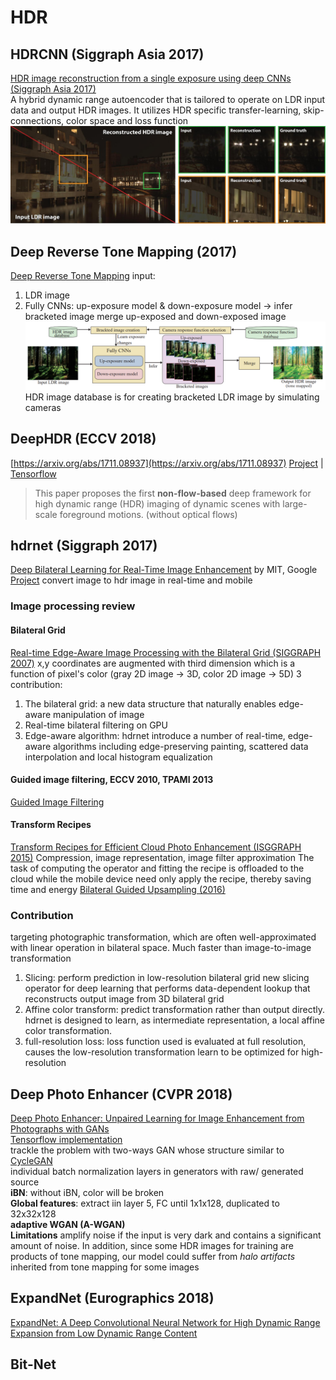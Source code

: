 # HDR

## HDRCNN (Siggraph Asia 2017)
[HDR image reconstruction from a single exposure using deep CNNs (Siggraph Asia 2017)](https://arxiv.org/abs/1710.07480)  
A hybrid dynamic range autoencoder that is tailored to operate on LDR input data and output HDR images. It utilizes HDR specific transfer-learning, skip-connections, color space and loss function
![](img/hdr-cnn_single_expo.jpg)

## Deep Reverse Tone Mapping (2017)
[Deep Reverse Tone Mapping](http://www.npal.cs.tsukuba.ac.jp/~endo/projects/DrTMO/)
input: 
1. LDR image
2. Fully CNNs: up-exposure model & down-exposure model → infer bracketed image
merge up-exposed and down-exposed image  
![](img/deep_reverse_tone_mapping.png)  
HDR image database is for creating bracketed LDR image by simulating cameras

## DeepHDR (ECCV 2018)
[https://arxiv.org/abs/1711.08937](https://arxiv.org/abs/1711.08937)
[Project](https://elliottwu.com/projects/hdr/) | 
[Tensorflow](https://github.com/elliottwu/DeepHDR)
> This paper proposes the first **non-flow-based** deep framework for high dynamic range (HDR) imaging of dynamic scenes with large-scale foreground motions. (without optical flows)


## hdrnet (Siggraph 2017)
[Deep Bilateral Learning for Real-Time Image Enhancement](https://groups.csail.mit.edu/graphics/hdrnet/data/hdrnet.pdf) by MIT, Google  
[Project](https://groups.csail.mit.edu/graphics/hdrnet/)
convert image to hdr image in real-time and mobile
### Image processing review
#### Bilateral Grid
[Real-time Edge-Aware Image Processing with the Bilateral Grid (SIGGRAPH 2007)](https://people.csail.mit.edu/sparis/publi/2007/siggraph/Chen_07_Bilateral_Grid.pdf)
x,y coordinates are augmented with third dimension which is a function of pixel's color
(gray 2D image -> 3D, color 2D image -> 5D)
3 contribution:
1. The bilateral grid: a new data structure that naturally enables edge-aware manipulation of image
2. Real-time bilateral filtering on GPU
3. Edge-aware algorithm: hdrnet introduce a number of real-time, edge-aware algorithms including edge-preserving painting, scattered data interpolation and local histogram equalization
#### Guided image filtering, ECCV 2010, TPAMI 2013
[Guided Image Filtering](http://kaiminghe.com/publications/eccv10guidedfilter.pdf)
#### Transform Recipes
[Transform Recipes for Efficient Cloud Photo Enhancement (ISGGRAPH 2015)](https://groups.csail.mit.edu/graphics/xform_recipes/data/xform_paper_sigasia2015.pdf)
Compression, image representation, image filter approximation
The task of computing the operator and fitting the recipe is offloaded to the cloud while the mobile device need only apply the recipe, thereby saving time and energy
[Bilateral Guided Upsampling (2016)](https://people.csail.mit.edu/hasinoff/pubs/ChenEtAl16-bgu.pdf)
### Contribution
targeting photographic transformation, which are often well-approximated with linear operation in bilateral space. Much faster than image-to-image transformation
1. Slicing: perform prediction in low-resolution bilateral grid
   new slicing operator for deep learning that performs data-dependent lookup that reconstructs output image from 3D bilateral grid
2. Affine color transform: predict transformation rather than output directly. hdrnet is designed to learn, as intermediate representation, a local affine color transformation.
3. full-resolution loss: loss function used is evaluated at full resolution, causes the low-resolution transformation learn to be optimized for high-resolution

## Deep Photo Enhancer (CVPR 2018)
[Deep Photo Enhancer: Unpaired Learning for Image Enhancement from Photographs with GANs](https://www.cmlab.csie.ntu.edu.tw/project/Deep-Photo-Enhancer/CVPR-2018-DPE.pdf)  
[Tensorflow implementation](https://github.com/nothinglo/Deep-Photo-Enhancer)  
trackle the problem with two-ways GAN whose structure similar to [CycleGAN](/generative_models/GAN_image2image.html#cyclegan-iccv-2017)  
individual batch normalization layers in generators with raw/ generated source  
**iBN**: without iBN, color will be broken  
**Global features**: extract iin layer 5, FC until 1x1x128, duplicated to 32x32x128  
**adaptive WGAN (A-WGAN)**  
__**Limitations**__
amplify noise if the input is very dark and contains a significant amount of noise. 
In addition, since some HDR images for training are products of tone mapping, our model could suffer from *halo artifacts* inherited from tone mapping for some images

## ExpandNet (Eurographics 2018)
[ExpandNet: A Deep Convolutional Neural Network for High Dynamic Range Expansion from Low Dynamic Range Content](https://arxiv.org/abs/1803.02266)
## Bit-Net